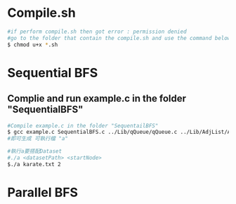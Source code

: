# Compile.sh
```bash
#if perform compile.sh then got error : permission denied
#go to the folder that contain the compile.sh and use the command below
$ chmod u+x *.sh
```

# Sequential BFS
## Complie and run example.c in the folder "SequentialBFS"
```bash
#Compile example.c in the folder "SequentailBFS"
$ gcc example.c SequentialBFS.c ../Lib/qQueue/qQueue.c ../Lib/AdjList/AdjList.c ../Lib/vVector/vVector.c ../Lib/FileReader/FileReader.c -o a
#即可生成 可執行檔 "a"

#執行a要搭配Dataset
#./a <datasetPath> <startNode>
$./a karate.txt 2
```

# Parallel BFS